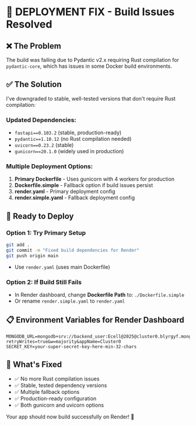 # 🔧 DEPLOYMENT FIX - Build Issues Resolved

## ❌ **The Problem**
The build was failing due to Pydantic v2.x requiring Rust compilation for `pydantic-core`, which has issues in some Docker build environments.

## ✅ **The Solution**
I've downgraded to stable, well-tested versions that don't require Rust compilation:

### Updated Dependencies:
- `fastapi==0.103.2` (stable, production-ready)
- `pydantic==1.10.12` (no Rust compilation needed)
- `uvicorn==0.23.2` (stable)
- `gunicorn==20.1.0` (widely used in production)

### Multiple Deployment Options:

1. **Primary Dockerfile** - Uses gunicorn with 4 workers for production
2. **Dockerfile.simple** - Fallback option if build issues persist
3. **render.yaml** - Primary deployment config
4. **render.simple.yaml** - Fallback deployment config

## 🚀 **Ready to Deploy**

### Option 1: Try Primary Setup
```bash
git add .
git commit -m "Fixed build dependencies for Render"
git push origin main
```
- Use `render.yaml` (uses main Dockerfile)

### Option 2: If Build Still Fails
- In Render dashboard, change **Dockerfile Path** to: `./Dockerfile.simple`
- Or rename `render.simple.yaml` to `render.yaml`

## 📋 **Environment Variables for Render Dashboard**
```
MONGODB_URL=mongodb+srv://backend_user:Ecell@2025@cluster0.blyrgyf.mongodb.net/?retryWrites=true&w=majority&appName=Cluster0
SECRET_KEY=your-super-secret-key-here-min-32-chars
```

## 🎯 **What's Fixed**
- ✅ No more Rust compilation issues
- ✅ Stable, tested dependency versions
- ✅ Multiple fallback options
- ✅ Production-ready configuration
- ✅ Both gunicorn and uvicorn options

Your app should now build successfully on Render! 🚀
